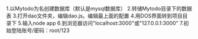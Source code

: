 1.以Mytodo为名创建数据库（默认是mysql数据库）
2.转储Mytodo目录下的数据表
3.打开dao文件夹，编辑dao.js。编辑最上面的配置
4.用DOS界面转到项目目录下
5.输入node app
6.到浏览器访问"localhost:3000"或"127.0.0.1:3000"
7.初始登陆账号/密码：root/123